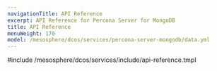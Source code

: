 ```yaml
---
navigationTitle: API Reference
excerpt: API Reference for Percona Server for MongoDB
title: API Reference
menuWeight: 170
model: /mesosphere/dcos/services/percona-server-mongodb/data.yml
---
```


#include /mesosphere/dcos/services/include/api-reference.tmpl
